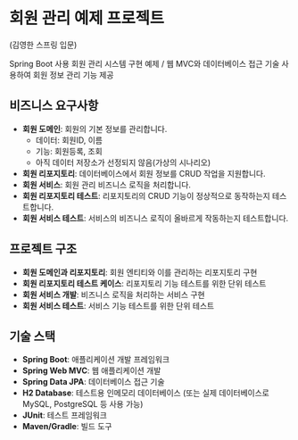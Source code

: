 # 회원 관리 예제 프로젝트
(김영한 스프링 입문)

Spring Boot 사용 회원 관리 시스템 구현 예제 / 
웹 MVC와 데이터베이스 접근 기술 사용하여 회원 정보 관리 기능 제공

## 비즈니스 요구사항

- **회원 도메인**: 회원의 기본 정보를 관리합니다.
    - 데이터: 회원ID, 이름
    - 기능: 회원등록, 조회
    - 아직 데이터 저장소가 선정되지 않음(가상의 시나리오)
- **회원 리포지토리**: 데이터베이스에서 회원 정보를 CRUD 작업을 지원합니다.
- **회원 서비스**: 회원 관리 비즈니스 로직을 처리합니다.
- **회원 리포지토리 테스트**: 리포지토리의 CRUD 기능이 정상적으로 동작하는지 테스트합니다.
- **회원 서비스 테스트**: 서비스의 비즈니스 로직이 올바르게 작동하는지 테스트합니다.

## 프로젝트 구조

- **회원 도메인과 리포지토리**: 회원 엔티티와 이를 관리하는 리포지토리 구현
- **회원 리포지토리 테스트 케이스**: 리포지토리 기능 테스트를 위한 단위 테스트
- **회원 서비스 개발**: 비즈니스 로직을 처리하는 서비스 구현
- **회원 서비스 테스트**: 서비스 기능 테스트를 위한 단위 테스트

## 기술 스택

- **Spring Boot**: 애플리케이션 개발 프레임워크
- **Spring Web MVC**: 웹 애플리케이션 개발
- **Spring Data JPA**: 데이터베이스 접근 기술
- **H2 Database**: 테스트용 인메모리 데이터베이스 (또는 실제 데이터베이스로 MySQL, PostgreSQL 등 사용 가능)
- **JUnit**: 테스트 프레임워크
- **Maven/Gradle**: 빌드 도구